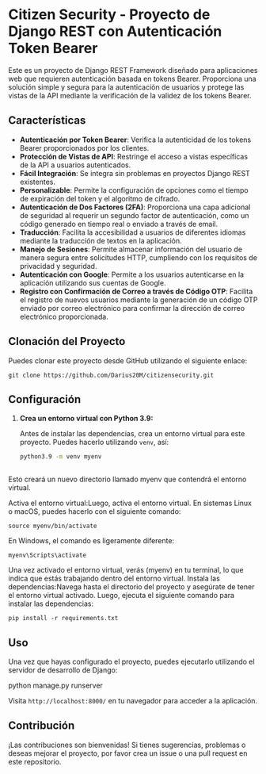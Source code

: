 # Citizen Security - Proyecto de Django REST con Autenticación Token Bearer

Este es un proyecto de Django REST Framework diseñado para aplicaciones web que requieren autenticación basada en tokens Bearer. Proporciona una solución simple y segura para la autenticación de usuarios y protege las vistas de la API mediante la verificación de la validez de los tokens Bearer.

## Características
- **Autenticación por Token Bearer**: Verifica la autenticidad de los tokens Bearer proporcionados por los clientes.
- **Protección de Vistas de API**: Restringe el acceso a vistas específicas de la API a usuarios autenticados.
- **Fácil Integración**: Se integra sin problemas en proyectos Django REST existentes.
- **Personalizable**: Permite la configuración de opciones como el tiempo de expiración del token y el algoritmo de cifrado.
- **Autenticación de Dos Factores (2FA)**: Proporciona una capa adicional de seguridad al requerir un segundo factor de autenticación, como un código generado en tiempo real o enviado a través de email.
- **Traducción**: Facilita la accesibilidad a usuarios de diferentes idiomas mediante la traducción de textos en la aplicación.
- **Manejo de Sesiones**: Permite almacenar información del usuario de manera segura entre solicitudes HTTP, cumpliendo con los requisitos de privacidad y seguridad.
- **Autenticación con Google**: Permite a los usuarios autenticarse en la aplicación utilizando sus cuentas de Google.
- **Registro con Confirmación de Correo a través de Código OTP**: Facilita el registro de nuevos usuarios mediante la generación de un código OTP enviado por correo electrónico para confirmar la dirección de correo electrónico proporcionada.

## Clonación del Proyecto
Puedes clonar este proyecto desde GitHub utilizando el siguiente enlace:

`git clone https://github.com/Darius20M/citizensecurity.git`

## Configuración
1. **Crea un entorno virtual con Python 3.9:**

   Antes de instalar las dependencias, crea un entorno virtual para este proyecto. Puedes hacerlo utilizando `venv`, así:

   ```bash
   python3.9 -m venv myenv
  
   
  Esto creará un nuevo directorio llamado myenv que contendrá el entorno virtual.

  Activa el entorno virtual:Luego, activa el entorno virtual. En sistemas Linux o macOS, puedes hacerlo con el siguiente comando:
  
  `source myenv/bin/activate`
  
  En Windows, el comando es ligeramente diferente:

  `myenv\Scripts\activate`
  
  Una vez activado el entorno virtual, verás (myenv) en tu terminal, lo que indica que estás trabajando dentro del entorno virtual.
  Instala las dependencias:Navega hasta el directorio del proyecto y asegúrate de tener el entorno virtual activado. Luego, ejecuta el siguiente comando para instalar las dependencias:

  `pip install -r requirements.txt`


## Uso
Una vez que hayas configurado el proyecto, puedes ejecutarlo utilizando el servidor de desarrollo de Django:

python manage.py runserver


Visita `http://localhost:8000/` en tu navegador para acceder a la aplicación.

## Contribución
¡Las contribuciones son bienvenidas! Si tienes sugerencias, problemas o deseas mejorar el proyecto, por favor crea un issue o una pull request en este repositorio.
